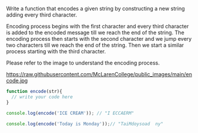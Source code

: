 Write a function that encodes a given string by constructing a new string adding every third character.

Encoding process begins with the first character and every third character is added to the encoded message till we reach the end of the string.
The encoding process then starts with the second character and we jump every two characters till we reach the end of the string.
Then we start a similar process starting with the third character.

Please refer to the image to understand the encoding process.

https://raw.githubusercontent.com/McLarenCollege/public_images/main/encode.jpg

```js
function encode(str){
  // write your code here
}

console.log(encode('ICE CREAM')); // "I ECCAERM"

console.log(encode('Today is Monday'));// "TaiMdoysoad  ny"

```
